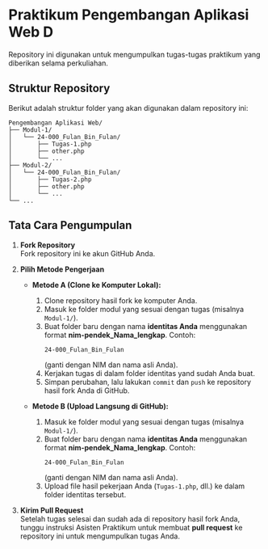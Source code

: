 # Praktikum Pengembangan Aplikasi Web D

Repository ini digunakan untuk mengumpulkan tugas-tugas praktikum yang diberikan selama perkuliahan.

## Struktur Repository

Berikut adalah struktur folder yang akan digunakan dalam repository ini:

```
Pengembangan Aplikasi Web/
├── Modul-1/
│   └── 24-000_Fulan_Bin_Fulan/
│       ├── Tugas-1.php
│       ├── other.php
│       └── ...
├── Modul-2/
│   └── 24-000_Fulan_Bin_Fulan/
│       ├── Tugas-2.php
│       ├── other.php
│       └── ...
└── ...
```

## Tata Cara Pengumpulan

1. **Fork Repository**  
   Fork repository ini ke akun GitHub Anda.

2. **Pilih Metode Pengerjaan**

   - **Metode A (Clone ke Komputer Lokal):**

     1. Clone repository hasil fork ke komputer Anda.
     2. Masuk ke folder modul yang sesuai dengan tugas (misalnya `Modul-1/`).
     3. Buat folder baru dengan nama **identitas Anda** menggunakan format **nim-pendek_Nama_lengkap**. Contoh:
        ```
        24-000_Fulan_Bin_Fulan
        ```
        (ganti dengan NIM dan nama asli Anda).
     4. Kerjakan tugas di dalam folder identitas yand sudah Anda buat.
     5. Simpan perubahan, lalu lakukan `commit` dan `push` ke repository hasil fork Anda di GitHub.

   - **Metode B (Upload Langsung di GitHub):**
     1. Masuk ke folder modul yang sesuai dengan tugas (misalnya `Modul-1/`).
     2. Buat folder baru dengan nama **identitas Anda** menggunakan format **nim-pendek_Nama_lengkap**. Contoh:
        ```
        24-000_Fulan_Bin_Fulan
        ```
        (ganti dengan NIM dan nama asli Anda).
     3. Upload file hasil pekerjaan Anda (`Tugas-1.php`, dll.) ke dalam folder identitas tersebut.

3. **Kirim Pull Request**  
   Setelah tugas selesai dan sudah ada di repository hasil fork Anda, tunggu instruksi Asisten Praktikum untuk membuat **pull request** ke repository ini untuk mengumpulkan tugas Anda.
